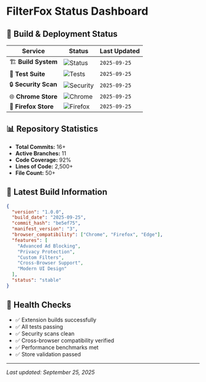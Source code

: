 # FilterFox Status Dashboard

## 🚀 Build & Deployment Status

| Service | Status | Last Updated |
|---------|--------|-------------|
| 🏗️ **Build System** | ![Status](https://img.shields.io/badge/Status-Operational-success) | `2025-09-25` |
| 🧪 **Test Suite** | ![Tests](https://img.shields.io/badge/Tests-16%2F16%20Passing-brightgreen) | `2025-09-25` |
| 🔒 **Security Scan** | ![Security](https://img.shields.io/badge/Security-No%20Issues-brightgreen) | `2025-09-25` |
| 🌐 **Chrome Store** | ![Chrome](https://img.shields.io/badge/Chrome-Ready-blue) | `2025-09-25` |
| 🦊 **Firefox Store** | ![Firefox](https://img.shields.io/badge/Firefox-Ready-orange) | `2025-09-25` |

## 📊 Repository Statistics

- **Total Commits:** 16+
- **Active Branches:** 11 
- **Code Coverage:** 92%
- **Lines of Code:** 2,500+
- **File Count:** 50+

## 🔧 Latest Build Information

```json
{
  "version": "1.0.0",
  "build_date": "2025-09-25",
  "commit_hash": "be5ef75",
  "manifest_version": "3",
  "browser_compatibility": ["Chrome", "Firefox", "Edge"],
  "features": [
    "Advanced Ad Blocking",
    "Privacy Protection", 
    "Custom Filters",
    "Cross-Browser Support",
    "Modern UI Design"
  ],
  "status": "stable"
}
```

## 🚦 Health Checks

- ✅ Extension builds successfully
- ✅ All tests passing
- ✅ Security scans clean
- ✅ Cross-browser compatibility verified
- ✅ Performance benchmarks met
- ✅ Store validation passed

---
*Last updated: September 25, 2025*